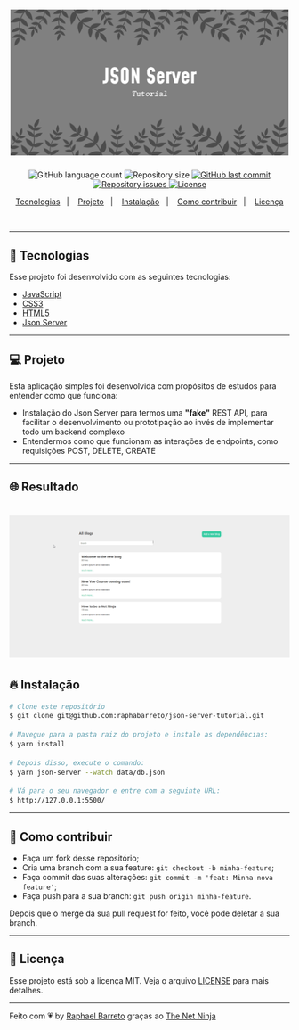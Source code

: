 <h1 align="center">
  <img alt="UI Clone" title="#delicinha" src=".github/logo.png" width="500px" />
  <br/>
</h1>

<p align="center">
  <img alt="GitHub language count" src="https://img.shields.io/github/languages/count/raphabarreto/json-server-tutorial">

  <img alt="Repository size" src="https://img.shields.io/github/repo-size/raphabarreto/json-server-tutorial">

  <a href="https://github.com/raphabarreto/json-server-tutorial/commits/master">
    <img alt="GitHub last commit" src="https://img.shields.io/github/last-commit/raphabarreto/json-server-tutorial">
  </a>

  <a href="https://github.com/raphabarreto/json-server-tutorial/issues">
    <img alt="Repository issues" src="https://img.shields.io/github/issues/raphabarreto/json-server-tutorial">
  </a>

  <a href="https://github.com/raphabarreto/json-server-tutorial/blob/master/LICENSE.md">
    <img alt="License" src="https://img.shields.io/badge/license-MIT-brightgreen">
  <a>
</p>


<p align="center">
  <a href="#-tecnologias">Tecnologias</a>&nbsp;&nbsp;&nbsp;|&nbsp;&nbsp;&nbsp;
  <a href="#-projeto">Projeto</a>&nbsp;&nbsp;&nbsp;|&nbsp;&nbsp;&nbsp;
  <a href="#-instalação">Instalação</a>&nbsp;&nbsp;&nbsp;|&nbsp;&nbsp;&nbsp;
  <a href="#-instalação">Como contribuir</a>&nbsp;&nbsp;&nbsp;|&nbsp;&nbsp;&nbsp;
  <a href="#-licença">Licença</a>
</p>

<br>


---


## 🚀 Tecnologias

Esse projeto foi desenvolvido com as seguintes tecnologias:

- [JavaScript](https://www.javascript.com/)
- [CSS3](https://www.w3schools.com/css/default.asp)
- [HTML5](https://html.com/html5/)
- [Json Server](https://github.com/typicode/json-server)

---
## 💻 Projeto
Esta aplicação simples foi desenvolvida com propósitos de estudos para entender como que funciona:

- Instalação do Json Server para termos uma **"fake"** REST API, para facilitar o desenvolvimento ou prototipação
ao invés de implementar todo um backend complexo
- Entendermos como que funcionam as interações de endpoints, como requisições POST, DELETE, CREATE

---

## 🌐 Resultado
<h1 align="center">
    <img alt="Json Server" title="#delicinha" src=".github/json-server.gif" />
</h1>

## 🔥 Instalação

```bash
# Clone este repositório
$ git clone git@github.com:raphabarreto/json-server-tutorial.git

# Navegue para a pasta raiz do projeto e instale as dependências:
$ yarn install

# Depois disso, execute o comando:
$ yarn json-server --watch data/db.json

# Vá para o seu navegador e entre com a seguinte URL:
$ http://127.0.0.1:5500/

```
---
## 🤔 Como contribuir

- Faça um fork desse repositório;
- Cria uma branch com a sua feature: `git checkout -b minha-feature`;
- Faça commit das suas alterações: `git commit -m 'feat: Minha nova feature'`;
- Faça push para a sua branch: `git push origin minha-feature`.

Depois que o merge da sua pull request for feito, você pode deletar a sua branch.

---
## 🧾 Licença

Esse projeto está sob a licença MIT. Veja o arquivo [LICENSE](LICENSE.md) para mais detalhes.

---

Feito com 💗 by [Raphael Barreto](https://bit.ly/contato-linkedin) graças ao [The Net Ninja](https://www.youtube.com/watch?v=mAqYJF-yxO8&list=PL4cUxeGkcC9i2v2ZqJgydXIcRq_ZizIdD)
